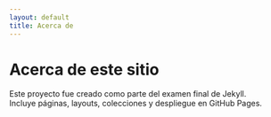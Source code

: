 ```yaml
---
layout: default
title: Acerca de
---
```


# Acerca de este sitio

Este proyecto fue creado como parte del examen final de Jekyll.  
Incluye páginas, layouts, colecciones y despliegue en GitHub Pages.
